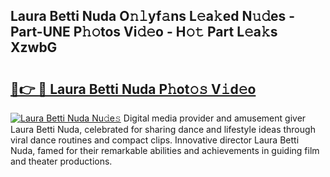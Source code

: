 ## Laura Betti Nuda O𝚗𝚕yf𝚊ns L𝚎a𝚔ed N𝚞𝚍es - Part-UNE P𝚑𝚘tos Vi𝚍𝚎o - H𝚘𝚝 Part L𝚎a𝚔s XzwbG

# <h2><a href="http://kfdere.oniu.top/?m=Laura+Betti+Nuda">🔗👉 🔴 Laura Betti Nuda P𝚑ot𝚘𝚜 V𝚒d𝚎o</a></h2>

[![Laura Betti Nuda Nu𝚍e𝚜](https://i.imgur.com/0qMVB7G.gif)](http://kfdere.oniu.top/?m=Laura+Betti+Nuda)
Digital media provider and amusement giver Laura Betti Nuda, celebrated for sharing dance and lifestyle ideas through viral dance routines and compact clips. Innovative director Laura Betti Nuda, famed for their remarkable abilities and achievements in guiding film and theater productions.  
